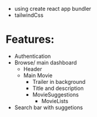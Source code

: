  - using create react app bundler
 - tailwindCss

 # Features:
 - Authentication
 - Browse/ main dashboard
    - Header
    - Main Movie
        - Trailer in background
        - Title and description
        - MovieSuggestions
            - MovieLists
 - Search bar with suggetions           